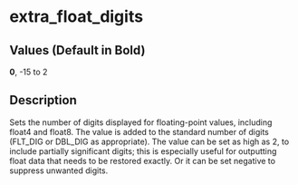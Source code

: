 # extra\_float\_digits<a name="r_extra_float_digits"></a>

## Values \(Default in Bold\)<a name="r_extra_float_digits-values"></a>

 **0**, \-15 to 2 

## Description<a name="r_extra_float_digits-description"></a>

Sets the number of digits displayed for floating\-point values, including float4 and float8\. The value is added to the standard number of digits \(FLT\_DIG or DBL\_DIG as appropriate\)\. The value can be set as high as 2, to include partially significant digits; this is especially useful for outputting float data that needs to be restored exactly\. Or it can be set negative to suppress unwanted digits\. 